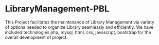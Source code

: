 # LibraryManagement-PBL
This Project facilitates the maintenance of Library Management via variety of options needed to organize Library seamlessly and efficiently. We have included technologies php, mysql, html, css, javascript, bootstrap for the overall development of project.
